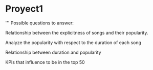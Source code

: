# Proyect1


'''
Possible questions to answer:

  Relationship between the explicitness of songs and their popularity.
  
  Analyze the popularity with respect to the duration of each song  
  
  Relationship between duration and popularity
  
  KPIs that influence to be in the top 50  
  
  
